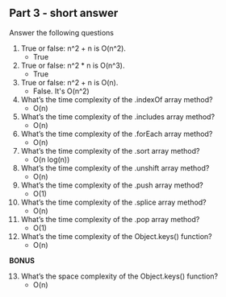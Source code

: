 ## Part 3 - short answer

Answer the following questions

1.  True or false: n^2 + n is O(n^2).
    -   True
2.  True or false: n^2 \* n is O(n^3).
    -   True
3.  True or false: n^2 + n is O(n).
    -   False. It's O(n^2)
4.  What’s the time complexity of the .indexOf array method?
    -   O(n)
5.  What’s the time complexity of the .includes array method?
    -   O(n)
6.  What’s the time complexity of the .forEach array method?
    -   O(n)
7.  What’s the time complexity of the .sort array method?
    -   O(n log(n))
8.  What’s the time complexity of the .unshift array method?
    -   O(n)
9.  What’s the time complexity of the .push array method?
    -   O(1)
10. What’s the time complexity of the .splice array method?
    -   O(n)
11. What’s the time complexity of the .pop array method?
    -   O(1)
12. What’s the time complexity of the Object.keys() function?
    -   O(n)

**BONUS**

13. What’s the space complexity of the Object.keys() function?
    -   O(n)
